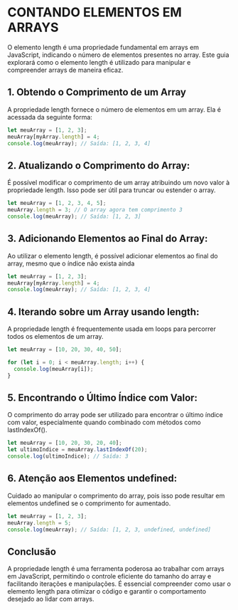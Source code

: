 # CONTANDO ELEMENTOS EM ARRAYS

O elemento length é uma propriedade fundamental em arrays em JavaScript, indicando o número de elementos presentes no array. Este guia explorará como o elemento length é utilizado para manipular e compreender arrays de maneira eficaz.

## 1. Obtendo o Comprimento de um Array

A propriedade length fornece o número de elementos em um array. Ela é acessada da seguinte forma:

```js
let meuArray = [1, 2, 3];
meuArray[myArray.length] = 4;
console.log(meuArray); // Saída: [1, 2, 3, 4]
```

## 2. Atualizando o Comprimento do Array:

É possível modificar o comprimento de um array atribuindo um novo valor à propriedade length. Isso pode ser útil para truncar ou estender o array.

```js
let meuArray = [1, 2, 3, 4, 5];
meuArray.length = 3; // O array agora tem comprimento 3
console.log(meuArray); // Saída: [1, 2, 3]
```

## 3. Adicionando Elementos ao Final do Array:

Ao utilizar o elemento length, é possível adicionar elementos ao final do array, mesmo que o índice não exista ainda

```js
let meuArray = [1, 2, 3];
meuArray[myArray.length] = 4;
console.log(meuArray); // Saída: [1, 2, 3, 4]
```

## 4. Iterando sobre um Array usando length:

A propriedade length é frequentemente usada em loops para percorrer todos os elementos de um array.

```js
let meuArray = [10, 20, 30, 40, 50];

for (let i = 0; i < meuArray.length; i++) {
  console.log(meuArray[i]);
}
```

## 5. Encontrando o Último Índice com Valor:

O comprimento do array pode ser utilizado para encontrar o último índice com valor, especialmente quando combinado com métodos como lastIndexOf().

```js
let meuArray = [10, 20, 30, 20, 40];
let ultimoIndice = meuArray.lastIndexOf(20);
console.log(ultimoIndice); // Saída: 3
```

## 6. Atenção aos Elementos undefined:

Cuidado ao manipular o comprimento do array, pois isso pode resultar em elementos undefined se o comprimento for aumentado.

```js
let meuArray = [1, 2, 3];
meuArray.length = 5;
console.log(meuArray); // Saída: [1, 2, 3, undefined, undefined]
```

## Conclusão

A propriedade length é uma ferramenta poderosa ao trabalhar com arrays em JavaScript, permitindo o controle eficiente do tamanho do array e facilitando iterações e manipulações. É essencial compreender como usar o elemento length para otimizar o código e garantir o comportamento desejado ao lidar com arrays.
